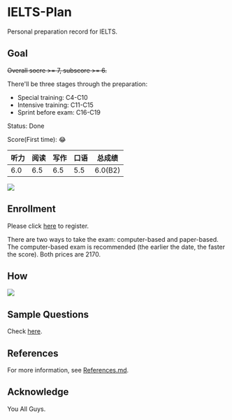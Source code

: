 # IELTS-Plan

Personal preparation record for IELTS.

## Goal

~~Overall socre \>= 7, subscore >= 6.~~

There'll be three stages through the preparation:

- Special training: C4-C10
- Intensive training: C11-C15
- Sprint before exam: C16-C19

Status: Done

Score(First time): 😂

| 听力 | 阅读 | 写作 | 口语 | 总成绩  |
| ---- | ---- | ---- | ---- | ------- |
| 6.0  | 6.5  | 6.5  | 5.5  | 6.0(B2) |

[![](https://github.com/i0Ek3/IELTS-Plan/blob/main/images/cefr.jpg)](https://www.chinaielts.org/img/ref.pdf)

## Enrollment

Please click [here](https://ielts.neea.cn/?utm_source=chinaielts&utm_medium=banner&utm_campaign=chinaieltspromopilot&utm_id=chinaieltspromo&utm_term=chinaieltspromopilot&utm_content=chinaieltspromopilot) to register. 

There are two ways to take the exam: computer-based and paper-based. The computer-based exam is recommended (the earlier the date, the faster the score). Both prices are 2170.

## How

![](https://github.com/i0Ek3/IELTS-Plan/blob/main/images/how.jpg)

## Sample Questions

Check [here](https://www.chinaielts.org/guide/sample_questions.shtml).

## References

For more information, see [References.md](https://github.com/i0Ek3/yasi/blob/main/References.md).


## Acknowledge

You All Guys.
